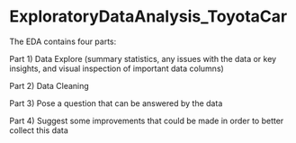 # ExploratoryDataAnalysis_ToyotaCar

The EDA contains four parts:

Part 1) Data Explore (summary statistics, any issues with the data or key insights, and visual inspection of important data columns)

Part 2) Data Cleaning 

Part 3) Pose a question that can be answered by the data

Part 4) Suggest some improvements that could be made in order to better collect this data
